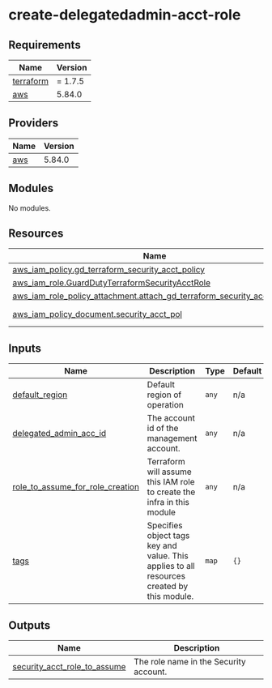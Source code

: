 # create-delegatedadmin-acct-role

<!-- BEGINNING OF PRE-COMMIT-TERRAFORM DOCS HOOK -->
## Requirements

| Name | Version |
|------|---------|
| <a name="requirement_terraform"></a> [terraform](#requirement\_terraform) | = 1.7.5 |
| <a name="requirement_aws"></a> [aws](#requirement\_aws) | 5.84.0 |

## Providers

| Name | Version |
|------|---------|
| <a name="provider_aws"></a> [aws](#provider\_aws) | 5.84.0 |

## Modules

No modules.

## Resources

| Name | Type |
|------|------|
| [aws_iam_policy.gd_terraform_security_acct_policy](https://registry.terraform.io/providers/hashicorp/aws/5.84.0/docs/resources/iam_policy) | resource |
| [aws_iam_role.GuardDutyTerraformSecurityAcctRole](https://registry.terraform.io/providers/hashicorp/aws/5.84.0/docs/resources/iam_role) | resource |
| [aws_iam_role_policy_attachment.attach_gd_terraform_security_acct_policy](https://registry.terraform.io/providers/hashicorp/aws/5.84.0/docs/resources/iam_role_policy_attachment) | resource |
| [aws_iam_policy_document.security_acct_pol](https://registry.terraform.io/providers/hashicorp/aws/5.84.0/docs/data-sources/iam_policy_document) | data source |

## Inputs

| Name | Description | Type | Default | Required |
|------|-------------|------|---------|:--------:|
| <a name="input_default_region"></a> [default\_region](#input\_default\_region) | Default region of operation | `any` | n/a | yes |
| <a name="input_delegated_admin_acc_id"></a> [delegated\_admin\_acc\_id](#input\_delegated\_admin\_acc\_id) | The account id of the management account. | `any` | n/a | yes |
| <a name="input_role_to_assume_for_role_creation"></a> [role\_to\_assume\_for\_role\_creation](#input\_role\_to\_assume\_for\_role\_creation) | Terraform will assume this IAM role to create the infra in this module | `any` | n/a | yes |
| <a name="input_tags"></a> [tags](#input\_tags) | Specifies object tags key and value. This applies to all resources created by this module. | `map` | `{}` | no |

## Outputs

| Name | Description |
|------|-------------|
| <a name="output_security_acct_role_to_assume"></a> [security\_acct\_role\_to\_assume](#output\_security\_acct\_role\_to\_assume) | The role name in the Security account. |
<!-- END OF PRE-COMMIT-TERRAFORM DOCS HOOK -->
